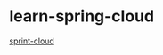 # learn-spring-cloud

[sprint-cloud](https://www.youtube.com/watch?v=v8CsnghDA2g&list=PLO0KWyajXMh4u-DhB7bXoRQ21rfkF_cSU)
